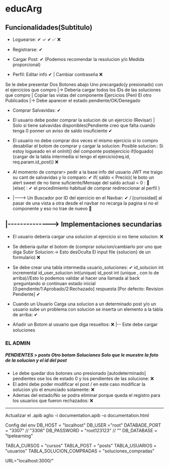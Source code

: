 # educArg
##  Funcionalidades(Subtitulo)

- Loguearse: ✔ ✓ ✔ ✅ ❌

- Registrarse:  ✔

- Cargar Post: ✔ (Podemos recomendar la resolucion y/o Medida proporcional)

- Perfil: Editar info ✔ | Cambiar contraseña ❌

Se le debe presentar Dos Botones abajo
Uno precargado(y presionado) con el ejercicios que compro
|-> Deberia cargar todos los IDs de las soluciones que compro | Copiar las vistas del componente Ejercicios (Pen)
El otro Publicados
|-> Debe aparecer el estado pendiente/OK/Denegado

- Comprar Salvavidas:  ✔

- El usuario debe poder comprar la solucion de un ejercicio (Revisar) | Solo si tiene salvavidas disponibles(Pendiente creo que falta cuando tenga 0 ponner un aviso de saldo insuficiente ✔

- El usuario no debe comprar dos veces el mismo ejercicio si lo compro desabiliar el botom de comprar y cargar la solucion: Posible solucion:: Si estoy logueado en el onInit() del componte postejercicio if(loguado){cargar de la tabla intermedia si tengo el ejercicio(req.id, req.param.id_post)} ❌

- Al momento de comprar> pedir a la base info del usuario JWT me traigo su cant de salvavidas y lo comparo: ✔
if( saldo < Precio){
    le boto un alert sweet de no tiene suficiente/Mensaje del saldo actual = 0 : 🔘  
}else{ : ✔
    el procedimiento habitual de comprar
    redireccionar al perfil
}


- |---> Un Buscador por ID del ejercicio en el Navbar: ✔ / [curiosidad] al pasar de una vista a otra desde el navbar no recarga la pagina si no el componente y eso no trae de nuevo 🔘 



## |--------------> Implementaciones secundarias
- El usuario deberia cargar una solucion al ejercicio si no tiene solucion: ❌
- Se deberia quitar el botom de (comprar solucion/cambiarlo por uno que diga Subir Solucion:-> Esto desOculta El input file {solucion} de un formulario) ❌

- Se debe crear una tabla intermedia usuario_soluciones: ✔
id_solucion int incremental
id_user_solucion int(unique)
id_post int (unique , con lo de arriba)//Esto lo podemos validar al hacer una llamada al back :preguntando si continuan
estado inicial [0:pendiente/1:Aprobado/2:Rechazado]
respuesta [Por defecto: Revision Pendiente] ✔

- Cuando un Usuario Carga una solucion a un determinado post y/o un usuario sube un problema con solucion se inserta un elemento a la tabla de arriba: ✔


- Añadir un Botom al usuario que diga resueltos: ❌
|-- Este debe cargar soluciones

### EL ADMIN
##### PENDIENTES >  posts Otro botom Soluciones Solo que le muestre la foto de la solucion y el id del post
- Le debe quedar dos botones uno presionado [autodeterminado] pendientes ose los de estado 0 y los pendientes de las solucione: ❌
- El admi debe poder modificar el post / en este caso modificar la solucion y/o el enunciado solamente: ❌
- Ademas del estado/No se podra eliminar porque queda el registro para los usuarios que fueron rechazados: ❌


__________________________________________________________________________________________________

Actualizar el .apib
aglio -i documentation.apib -o documentation.html

Config del env
DB_HOST = "localhost" DB_USER ="root" DATABADE_PORT = "3307" // "3306" DB_PASSWORD = "root123123" // "" DB_DATABASE = "tpelearning"

TABLA_CURSOS = "cursos" TABLA_POST = "posts" TABLA_USUARIOS = "usuarios" TABLA_SOLUCION_COMPRADAS = "soluciones_compradas"

URL="localhost:3000/"
